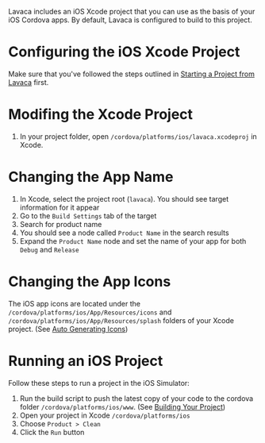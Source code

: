 Lavaca includes an iOS Xcode project that you can use as the basis of your iOS Cordova apps. By default, Lavaca is configured to build to this project.

# Configuring the iOS Xcode Project
Make sure that you've followed the steps outlined in [Starting a Project from Lavaca](Starting-a-Project-from-Lavaca) first.

# Modifing the Xcode Project
1. In your project folder, open `/cordova/platforms/ios/lavaca.xcodeproj` in Xcode.

# Changing the App Name
1. In Xcode, select the project root (`lavaca`). You should see target information for it appear
1. Go to the `Build Settings` tab of the target
1. Search for product name
1. You should see a node called `Product Name` in the search results
1. Expand the `Product Name` node and set the name of your app for both `Debug` and `Release`

# Changing the App Icons
The iOS app icons are located under the `/cordova/platforms/ios/App/Resources/icons` and `/cordova/platforms/ios/App/Resources/splash` folders of your Xcode project. (See [Auto Generating Icons](Auto-Generating-Icons))

# Running an iOS Project
Follow these steps to run a project in the iOS Simulator:

1. Run the build script to push the latest copy of your code to the cordova folder `/cordova/platforms/ios/www`. (See [Building Your Project](Building-Your-Project))
1. Open your project in Xcode `/cordova/platforms/ios`
1. Choose `Product > Clean`
1. Click the `Run` button
